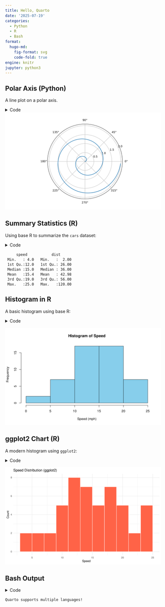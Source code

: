 ```yaml
---
title: Hello, Quarto
date: '2025-07-19'
categories:
  - Python
  - R
  - Bash
format:
  hugo-md:
    fig-format: svg
    code-fold: true
engine: knitr
jupyter: python3
---
```



## Polar Axis (Python)

A line plot on a polar axis.

<details class="code-fold">
<summary>Code</summary>

``` python
import numpy as np
import matplotlib.pyplot as plt

r = np.arange(0, 2, 0.01)
theta = 2 * np.pi * r
fig, ax = plt.subplots(subplot_kw={'projection': 'polar'})
ax.plot(theta, r)
ax.set_rticks([0.5, 1, 1.5, 2])
ax.grid(True)
plt.show()
```

</details>
<img
src="index.markdown_strict_files/figure-markdown_strict/fig-polar-1.svg"
id="fig-polar" alt="Figure 1: A line plot on a polar axis" />

## Summary Statistics (R)

Using base R to summarize the `cars` dataset:

<details class="code-fold">
<summary>Code</summary>

``` r
summary(cars)
```

</details>

         speed           dist       
     Min.   : 4.0   Min.   :  2.00  
     1st Qu.:12.0   1st Qu.: 26.00  
     Median :15.0   Median : 36.00  
     Mean   :15.4   Mean   : 42.98  
     3rd Qu.:19.0   3rd Qu.: 56.00  
     Max.   :25.0   Max.   :120.00  

## Histogram in R

A basic histogram using base R:

<details class="code-fold">
<summary>Code</summary>

``` r
hist(cars$speed, col = "skyblue", main = "Histogram of Speed", xlab = "Speed (mph)")
```

</details>

![](index.markdown_strict_files/figure-markdown_strict/unnamed-chunk-2-1.svg)

## ggplot2 Chart (R)

A modern histogram using `ggplot2`:

<details class="code-fold">
<summary>Code</summary>

``` r
library(ggplot2)

ggplot(cars, aes(x = speed)) +
  geom_histogram(binwidth = 2, fill = "tomato", color = "white") +
  labs(title = "Speed Distribution (ggplot2)", x = "Speed", y = "Count") +
  theme_minimal()
```

</details>

![](index.markdown_strict_files/figure-markdown_strict/unnamed-chunk-3-1.svg)

## Bash Output

<details class="code-fold">
<summary>Code</summary>

``` bash
echo "Quarto supports multiple languages!"
```

</details>

    Quarto supports multiple languages!
